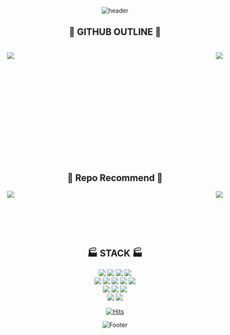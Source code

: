 <div align="center">

![header](https://capsule-render.vercel.app/api?type=rect&color=gradient&height=300&section=header&text=Jongchan's%20GITHUB&fontSize=90&animation=fadeIn&fontAlignY=38&desc=Studying%20Data%20Science%20to%20use%20python!&descAlignY=51&descAlign=75)

</div>

<div align="center">

## :ticket: GITHUB OUTLINE :ticket:

</div>

<br>

<div align="center">

<img align="left" src="https://github-readme-stats.vercel.app/api?username=chaaaning&bg_color=30,e96443,904e95&title_color=fff&text_color=fff">
<img align="right" src="https://github-readme-stats.vercel.app/api/top-langs/?username=chaaaning">

</div>

<br><br><br><br><br><br><br><br><br><br><br><br><br><br>



<div align="center">

## :construction: Repo Recommend :construction:

</div>

<a href="https://github.com/chaaaning/bp_road_crack_detection"><img align="left" src="https://github-readme-stats.vercel.app/api/pin?username=chaaaning&repo=bp_road_crack_detection&title_color=fff&icon_color=f9f9f9&text_color=9f9f9f&bg_color=151515"></a>


<a href="https://github.com/chaaaning/bp_store_cluster"><img align="right" src="https://github-readme-stats.vercel.app/api/pin?username=chaaaning&repo=bp_store_cluster&title_color=fff&icon_color=f9f9f9&text_color=9f9f9f&bg_color=151515"></a>


<div align="center">

<br><br><br><br><br><br>

## :factory: STACK :factory:

</div>




<div align="center">

<img src="https://img.shields.io/badge/Python-3776AB?style=flat-square&logo=Python&logoColor=white"/>
<img src="https://img.shields.io/badge/Jupyter-F37626?style=flat-square&logo=Jupyter&logoColor=white"/>
<img src="https://img.shields.io/badge/R-276DC3?style=flat-square&logo=R&logoColor=white"/>
<img src="https://img.shields.io/badge/Rstudio-75AADB?style=flat-square&logo=Rstudio&logoColor=white"/>
<br>
<img src="https://img.shields.io/badge/pandas-150458?style=flat-square&logo=pandas&logoColor=white"/>
<img src="https://img.shields.io/badge/sklearn-F7931E?style=flat-square&logo=scikit-learn&logoColor=white"/>
<img src="https://img.shields.io/badge/Scipy-8CAAE6?style=flat-square&logo=Scipy&logoColor=white"/>
<img src="https://img.shields.io/badge/Pytorch-EE4C2C?style=flat-square&logo=Pytorch&logoColor=white"/>
<img src="https://img.shields.io/badge/OpenCV-5C3EE8?style=flat-square&logo=OpenCV&logoColor=white"/>
<br>
<img src="https://img.shields.io/badge/QGIS-589632?style=flat-square&logo=Qgis&logoColor=white"/>
<img src="https://img.shields.io/badge/PostgreSQL-4169E1?style=flat-square&logo=PostgreSQL&logoColor=white"/>
<img src="https://img.shields.io/badge/Oracle-F80000?style=flat-square&logo=Oracle&logoColor=white"/>
<br>
<img src="https://img.shields.io/badge/Vscode-007ACC?style=flat-square&logo=Visual Studio Code&logoColor=white"/>
<img src="https://img.shields.io/badge/Anaconda-44A833?style=flat-square&logo=Anaconda&logoColor=white"/>


[![Hits](https://hits.seeyoufarm.com/api/count/incr/badge.svg?url=https%3A%2F%2Fgithub.com%2Fchaaaning&count_bg=%23555555&title_bg=%23555555&icon=github.svg&icon_color=%230E0808&title=Github+hits&edge_flat=false)](https://hits.seeyoufarm.com)

</div>

<div align="center">

![Footer](https://capsule-render.vercel.app/api?type=waving&color=gradient&height=200&section=footer&text=THANKS!)

</div>